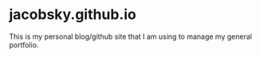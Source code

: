 # jacobsky.github.io

This is my personal blog/github site that I am using to manage my general portfolio.
